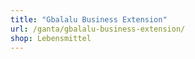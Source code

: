 ```yaml
---
title: "Gbalalu Business Extension"
url: /ganta/gbalalu-business-extension/
shop: Lebensmittel
---
```

